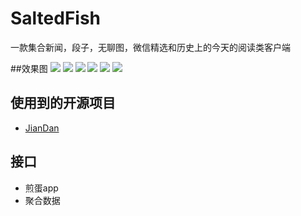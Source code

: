 
# SaltedFish
一款集合新闻，段子，无聊图，微信精选和历史上的今天的阅读类客户端

##效果图
![](https://github.com/GaoSusin/SaltedFish/blob/master/screenshot/device-2017-01-04-211409.png?raw=true)
![](https://github.com/GaoSusin/SaltedFish/blob/master/screenshot/device-2017-01-04-211448.png?raw=true)
![](https://github.com/GaoSusin/SaltedFish/blob/master/screenshot/device-2017-01-04-220236.png?raw=true)
![](https://github.com/GaoSusin/SaltedFish/blob/master/screenshot/device-2017-01-04-211506.png?raw=true)
![](https://github.com/GaoSusin/SaltedFish/blob/master/screenshot/device-2017-01-04-220328.png?raw=true)
![](https://github.com/GaoSusin/SaltedFish/blob/master/screenshot/device-2017-01-04-211519.png?raw=true)
## 使用到的开源项目
- [JianDan](https://github.com/ZhaoKaiQiang/JianDan)

## 接口
- 煎蛋app
- 聚合数据

